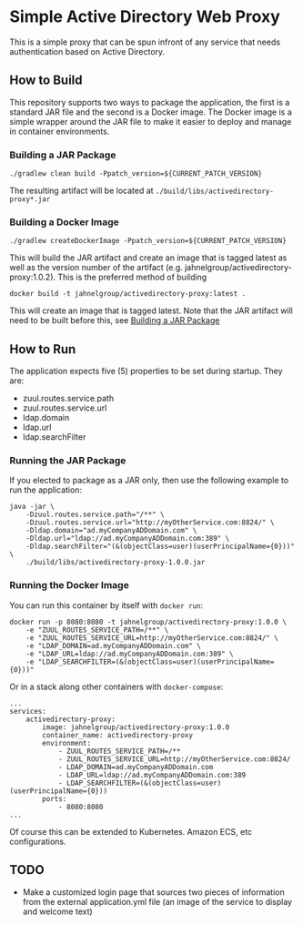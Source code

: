 # Simple Active Directory Web Proxy

This is a simple proxy that can be spun infront of any service that needs authentication based on Active Directory.

## How to Build
This repository supports two ways to package the application, the first is a standard JAR file and the second is a Docker image. 
The Docker image is a simple wrapper around the JAR file to make it easier to deploy and manage in container environments.

### Building a JAR Package
```
./gradlew clean build -Ppatch_version=${CURRENT_PATCH_VERSION}
```
The resulting artifact will be located at `./build/libs/activedirectory-proxy*.jar`

### Building a Docker Image
```
./gradlew createDockerImage -Ppatch_version=${CURRENT_PATCH_VERSION}
```
This will build the JAR artifact and create an image that is tagged latest as well as the version number of the artifact 
(e.g. jahnelgroup/activedirectory-proxy:1.0.2). This is the preferred method of building

```
docker build -t jahnelgroup/activedirectory-proxy:latest .
```
This will create an image that is tagged latest. Note that the JAR artifact will need to be built before this, see 
[Building a JAR Package](#building-a-jar-package)

## How to Run
The application expects five (5) properties to be set during startup. They are:
* zuul.routes.service.path
* zuul.routes.service.url
* ldap.domain
* ldap.url
* ldap.searchFilter


### Running the JAR Package
If you elected to package as a JAR only, then use the following example to run the application:
```
java -jar \
    -Dzuul.routes.service.path="/**" \
    -Dzuul.routes.service.url="http://myOtherService.com:8824/" \
    -Dldap.domain="ad.myCompanyADDomain.com" \
    -Dldap.url="ldap://ad.myCompanyADDomain.com:389" \
    -Dldap.searchFilter="(&(objectClass=user)(userPrincipalName={0}))" \
    ./build/libs/activedirectory-proxy-1.0.0.jar
```

### Running the Docker Image
You can run this container by itself with `docker run`:

```
docker run -p 8080:8080 -t jahnelgroup/activedirectory-proxy:1.0.0 \
    -e "ZUUL_ROUTES_SERVICE_PATH=/**" \
    -e "ZUUL_ROUTES_SERVICE_URL=http://myOtherService.com:8824/" \
    -e "LDAP_DOMAIN=ad.myCompanyADDomain.com" \
    -e "LDAP_URL=ldap://ad.myCompanyADDomain.com:389" \
    -e "LDAP_SEARCHFILTER=(&(objectClass=user)(userPrincipalName={0}))"
```

Or in a stack along other containers with `docker-compose`:
```
...
services:
    activedirectory-proxy:
        image: jahnelgroup/activedirectory-proxy:1.0.0
        container_name: activedirectory-proxy
        environment:
            - ZUUL_ROUTES_SERVICE_PATH=/**
            - ZUUL_ROUTES_SERVICE_URL=http://myOtherService.com:8824/
            - LDAP_DOMAIN=ad.myCompanyADDomain.com
            - LDAP_URL=ldap://ad.myCompanyADDomain.com:389
            - LDAP_SEARCHFILTER=(&(objectClass=user)(userPrincipalName={0}))
        ports:
            - 8080:8080
...
```

Of course this can be extended to Kubernetes. Amazon ECS, etc configurations.

## TODO

* Make a customized login page that sources two pieces of information from the external application.yml file 
(an image of the service to display and welcome text)

